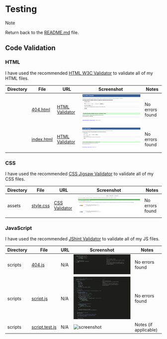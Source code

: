 # Testing

> [!NOTE]
> Return back to the [README.md](README.md) file.

## Code Validation

### HTML

I have used the recommended [HTML W3C Validator](https://validator.w3.org) to validate all of my HTML files.

| Directory | File | URL | Screenshot | Notes |
| --- | --- | --- | --- | --- |
|  | [404.html](https://github.com/twitch10126/memorise-this/blob/main/404.html) | [HTML Validator](https://validator.w3.org/nu/?doc=https://twitch10126.github.io/memorise-this/404.html) | ![screenshot](documentation/validation/404-validation.png) | No errors found |
|  | [index.html](https://github.com/twitch10126/memorise-this/blob/main/index.html) | [HTML Validator](https://validator.w3.org/nu/?doc=https://twitch10126.github.io/memorise-this/index.html) | ![screenshot](documentation/validation/index-validation.png) | No errors found |


### CSS

I have used the recommended [CSS Jigsaw Validator](https://jigsaw.w3.org/css-validator) to validate all of my CSS files.

| Directory | File | URL | Screenshot | Notes |
| --- | --- | --- | --- | --- |
| assets | [style.css](https://github.com/twitch10126/memorise-this/blob/main/assets/css/style.css) | [CSS Validator](https://jigsaw.w3.org/css-validator/validator?uri=https://twitch10126.github.io/memorise-this) | ![screenshot](documentation/validation/css-validation.png) | No errors found |


### JavaScript

I have used the recommended [JShint Validator](https://jshint.com) to validate all of my JS files.

| Directory | File | URL | Screenshot | Notes |
| --- | --- | --- | --- | --- |
| scripts | [404.js](https://github.com/twitch10126/memorise-this/blob/main/scripts/js/404.js) | N/A | ![screenshot](documentation/validation/404-js-validation.png) | No errors found |
| scripts | [script.js](https://github.com/twitch10126/memorise-this/blob/main/scripts/js/script.js) | N/A | ![screenshot](documentation/validation/script-js-validation.png) | No errors found |
| scripts | [script.test.js](https://github.com/twitch10126/memorise-this/blob/main/scripts/js/script.test.js) | N/A | ![screenshot](documentation/validation/js-scripts-script.test.png) | Notes (if applicable) |


